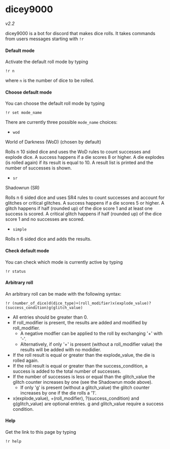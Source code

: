 # dicey9000

*v2.2*

dicey9000 is a bot for discord that makes dice rolls.
It takes commands from users messages starting with `!r`

#### Default mode

Activate the default roll mode by typing

  `!r n`

where `n` is the number of dice to be rolled.

#### Choose default mode

You can choose the default roll mode by typing

  `!r set mode_name`

There are currently three possible `mode_name` choices:

- `wod`

World of Darkness (WoD) (chosen by default)

Rolls n 10 sided dice and uses the WoD rules to count successes and
explode dice. A success happens if a die scores 8 or higher. A die
explodes (is rolled again) if its result is equal to 10. A result list
is printed and the number of successes is shown.

- `sr`

Shadowrun (SR)

Rolls n 6 sided dice and uses SR4 rules to count successes and account
for glitches or critical glitches. A success happens if a die scores 5
or higher. A glitch happens if half (rounded up) of the dice score 1
and at least one success is scored. A critical glitch happens if half
(rounded up) of the dice score 1 and no successes are scored.

- `simple`

Rolls n 6 sided dice and adds the results.

#### Check default mode

You can check which mode is currently active by typing

  `!r status`

#### Arbitrary roll

An arbitrary roll can be made with the following syntax:

  `!r (number_of_dice)d(dice_type)+(roll_modifier)x(explode_value)?(success_condition)g(glitch_value)`

  * All entries should be greater than 0.
  * If roll_modifier is present, the results are added and modified
    by roll_modifier.
    - A negative modfier can be applied to the roll by exchanging '+' with '-'.
    - Alternatively, if only '+' is present (without a roll_modifier value)
      the results will be added with no modidier.
  * If the roll result is equal or greater than the explode_value, the
    die is rolled again.
  * If the roll result is equal or greater than the success_condition, a
    success is added to the total number of successes.
  * If the number of successes is less or equal than the glitch_value
    the glitch counter increases by one (see the Shadowrun mode above).
    - If only 'g' is present (without a glitch_value) the glitch counter
      increases by one if the die rolls a '1'.
  * x(explode_value), +(roll_modifier), ?(success_condition) and g(glitch_value)
    are optional entries. g and glitch_value require a success condition.

#### Help

Get the link to this page by typing

  `!r help`